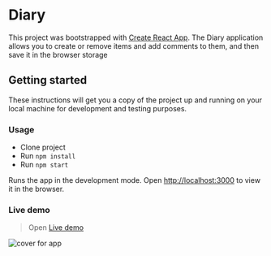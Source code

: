 # Diary

This project was bootstrapped with [Create React App](https://github.com/facebook/create-react-app).
The Diary application allows you to create or remove items and add comments to them, and then save it in the browser storage

## Getting started

These instructions will get you a copy of the project up and running on your local machine for development and testing purposes.

### Usage
* Clone project
* Run `npm install`
* Run `npm start`

Runs the app in the development mode.
Open [http://localhost:3000](http://localhost:3000) to view it in the browser.

### Live demo

> Open [Live demo]()

![cover for app](https://github.com/Ihor-Onyshchuk/diary/blob/master/preview.png, 'preview')
